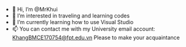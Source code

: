 - 👋 Hi, I’m @MrKhui
- 👀 I’m interested in traveling and learning codes
- 🌱 I’m currently learning how to use Visual Studio
- 📫 You can contact me with my University email account: KhangBMCE170754@fpt.edu.vn
Please to make your acquaintance
